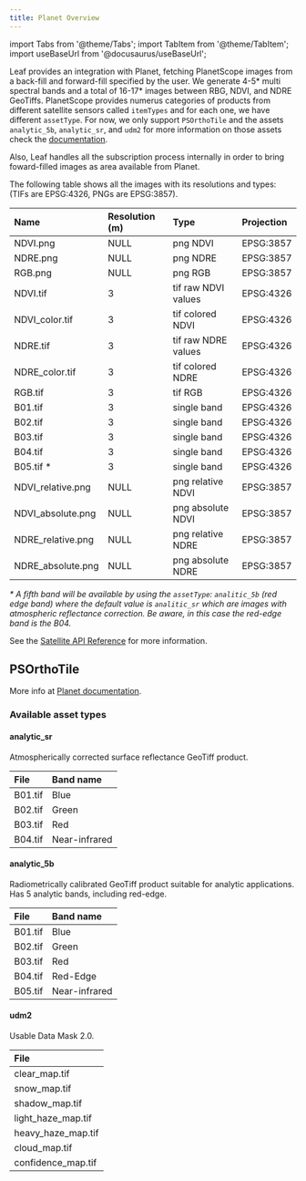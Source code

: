 ```yaml
---
title: Planet Overview
---
```


import Tabs from '@theme/Tabs';
import TabItem from '@theme/TabItem';
import useBaseUrl from '@docusaurus/useBaseUrl';

Leaf provides an integration with Planet, fetching PlanetScope images from a back-fill and forward-fill specified by the user.
We generate 4-5\* multi spectral bands and a total of 16-17\* images between RBG, NDVI, and NDRE GeoTiffs. PlanetScope provides numerus categories of products from different
satellite sensors called `itemTypes` and for each one, we have different `assetType`. For now, we only support `PSOrthoTile` and the assets `analytic_5b`, `analytic_sr`, and `udm2` 
for more information on those assets check the [documentation](https://developers.planet.com/docs/data/psorthotile/#available-asset-types).

Also, Leaf handles all the subscription process internally in order to bring foward-filled images as area available from Planet. 

The following table shows all the images with its resolutions and types:
(TIFs are EPSG:4326, PNGs are EPSG:3857).

| Name           | Resolution (m) | Type               | Projection
|:---------------|:---------------|:-------------------|:------------|
| NDVI.png       | NULL           | png NDVI           | EPSG:3857   |
| NDRE.png       | NULL           | png NDRE           | EPSG:3857   |
| RGB.png        | NULL           | png RGB            | EPSG:3857   |
| NDVI.tif       | 3              | tif raw NDVI values| EPSG:4326   |
| NDVI_color.tif | 3              | tif colored NDVI   | EPSG:4326   |
| NDRE.tif       | 3              | tif raw NDRE values| EPSG:4326   |
| NDRE_color.tif | 3              | tif colored NDRE   | EPSG:4326   |
| RGB.tif        | 3              | tif RGB            | EPSG:4326   |
| B01.tif        | 3              | single band        | EPSG:4326   |
| B02.tif        | 3              | single band        | EPSG:4326   |
| B03.tif        | 3              | single band        | EPSG:4326   |
| B04.tif        | 3              | single band        | EPSG:4326   |
| B05.tif *      | 3              | single band        | EPSG:4326   |
| NDVI_relative.png | NULL       | png relative NDVI   | EPSG:3857   |
| NDVI_absolute.png | NULL       | png absolute NDVI   | EPSG:3857   |
| NDRE_relative.png | NULL       | png relative NDRE   | EPSG:3857   |
| NDRE_absolute.png | NULL       | png absolute NDRE   | EPSG:3857   |

_* A fifth band will be available by using the `assetType`: `analitic_5b` (red edge band) where the default value is 
`analitic_sr` which are images with atmospheric reflectance correction. Be aware, in this case the red-edge band is the B04._

See the [Satellite API Reference][satellite_endpoints] for more information.

[satellite_endpoints]: satellite_endpoints.md

## PSOrthoTile
More info at [Planet documentation][planet_psorthotile].

### Available asset types
#### analytic_sr
Atmospherically corrected surface reflectance GeoTiff product.

| File           | Band name      |
|:---------------|:---------------|
| B01.tif        | Blue           |
| B02.tif        | Green          |
| B03.tif        | Red            |
| B04.tif        | Near-infrared  |


#### analytic_5b
Radiometrically calibrated GeoTiff product suitable for analytic applications. Has 5 analytic bands, including red-edge.

| File           | Band name      |
|:---------------|:---------------|
| B01.tif        | Blue           |
| B02.tif        | Green          |
| B03.tif        | Red            |
| B04.tif        | Red-Edge       |
| B05.tif        | Near-infrared  |

#### udm2
Usable Data Mask 2.0.

| File               |
|:-------------------|
| clear_map.tif      |
| snow_map.tif       |
| shadow_map.tif     |
| light_haze_map.tif |
| heavy_haze_map.tif |
| cloud_map.tif      |
| confidence_map.tif |

[planet_psorthotile]: https://developers.planet.com/docs/data/psorthotile/